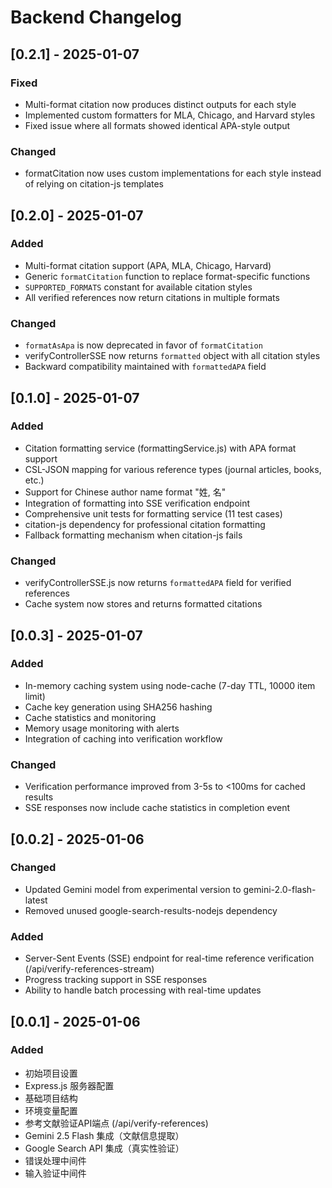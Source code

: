 # Backend Changelog

## [0.2.1] - 2025-01-07

### Fixed
- Multi-format citation now produces distinct outputs for each style
- Implemented custom formatters for MLA, Chicago, and Harvard styles
- Fixed issue where all formats showed identical APA-style output

### Changed
- formatCitation now uses custom implementations for each style instead of relying on citation-js templates

## [0.2.0] - 2025-01-07

### Added
- Multi-format citation support (APA, MLA, Chicago, Harvard)
- Generic `formatCitation` function to replace format-specific functions
- `SUPPORTED_FORMATS` constant for available citation styles
- All verified references now return citations in multiple formats

### Changed
- `formatAsApa` is now deprecated in favor of `formatCitation`
- verifyControllerSSE now returns `formatted` object with all citation styles
- Backward compatibility maintained with `formattedAPA` field

## [0.1.0] - 2025-01-07

### Added
- Citation formatting service (formattingService.js) with APA format support
- CSL-JSON mapping for various reference types (journal articles, books, etc.)
- Support for Chinese author name format "姓, 名"
- Integration of formatting into SSE verification endpoint
- Comprehensive unit tests for formatting service (11 test cases)
- citation-js dependency for professional citation formatting
- Fallback formatting mechanism when citation-js fails

### Changed
- verifyControllerSSE.js now returns `formattedAPA` field for verified references
- Cache system now stores and returns formatted citations

## [0.0.3] - 2025-01-07

### Added
- In-memory caching system using node-cache (7-day TTL, 10000 item limit)
- Cache key generation using SHA256 hashing
- Cache statistics and monitoring
- Memory usage monitoring with alerts
- Integration of caching into verification workflow

### Changed
- Verification performance improved from 3-5s to <100ms for cached results
- SSE responses now include cache statistics in completion event

## [0.0.2] - 2025-01-06

### Changed
- Updated Gemini model from experimental version to gemini-2.0-flash-latest
- Removed unused google-search-results-nodejs dependency

### Added
- Server-Sent Events (SSE) endpoint for real-time reference verification (/api/verify-references-stream)
- Progress tracking support in SSE responses
- Ability to handle batch processing with real-time updates

## [0.0.1] - 2025-01-06

### Added
- 初始项目设置
- Express.js 服务器配置
- 基础项目结构
- 环境变量配置
- 参考文献验证API端点 (/api/verify-references)
- Gemini 2.5 Flash 集成（文献信息提取）
- Google Search API 集成（真实性验证）
- 错误处理中间件
- 输入验证中间件